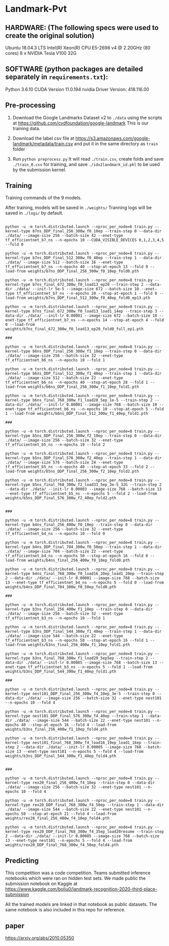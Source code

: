 # Landmark-Pvt

## HARDWARE: (The following specs were used to create the original solution)
Ubuntu 18.04.3 LTS
Intel(R) Xeon(R) CPU E5-2698 v4 @ 2.20GHz (80 cores)
8 x NVIDIA Tesla V100 32G

## SOFTWARE (python packages are detailed separately in `requirements.txt`):
Python 3.6.10
CUDA Version 11.0.194
nvidia Driver Version: 418.116.00

## Pre-processing

1. Download the Google Landmarks Dataset v2 to `./data` using the scripts at https://github.com/cvdfoundation/google-landmark This is our training data.

2. Download the label csv file at https://s3.amazonaws.com/google-landmark/metadata/train.csv and put it in the same directory as `train` folder

2. Run `python preprocess.py` It will read `./train.csv`, create folds and save `./train_0.csv` for training, and save `./idx2landmark_id.pkl` to be used by the submission kernel.


## Training

Training commands of the 9 models.

After training, models will be saved in `./weights/` Tranning logs will be saved in `./logs/` by default.

```

python -u -m torch.distributed.launch --nproc_per_node=6 train.py --kernel-type b7ns_DDP_final_256_300w_f0_10ep --train-step 0 --data-dir ./data/ --image-size 256 --batch-size 42 --enet-type tf_efficientnet_b7_ns --n-epochs 10 --CUDA_VISIBLE_DEVICES 0,1,2,3,4,5 --fold 0 

python -u -m torch.distributed.launch --nproc_per_node=8 train.py --kernel-type b7ns_DDP_final_512_300w_f0_40ep --train-step 1 --data-dir ./data/ --image-size 512 --batch-size 16 --enet-type tf_efficientnet_b7_ns --n-epochs 40 --stop-at-epoch 13 --fold 0 --load-from weights/b7ns_DDP_final_256_300w_f0_10ep_fold0.pth

python -u -m torch.distributed.launch --nproc_per_node=8 train.py --kernel-type b7ns_final_672_300w_f0_load13_ep20 --train-step 2 --data-dir ./data/ --init-lr 5e-5 --image-size 672 --batch-size 10 --enet-type tf_efficientnet_b7_ns --n-epochs 20 --stop-at-epoch 1 --fold 0 --load-from weights/b7ns_DDP_final_512_300w_f0_40ep_fold0_ep13.pth

python -u -m torch.distributed.launch --nproc_per_node=8 train.py --kernel-type b7ns_final_672_300w_f0_load13_load1_14ep --train-step 3 --data-dir ./data/ --init-lr 0.00001 --image-size 672 --batch-size 10 --enet-type tf_efficientnet_b7_ns --n-epochs 14 --stop-at-epoch 4 --fold 0 --load-from weights/b7ns_final_672_300w_f0_load13_ep20_fold0_full_ep1.pth

###

python -u -m torch.distributed.launch --nproc_per_node=8 train.py --kernel-type b6ns_DDP_final_256_300w_f1_10ep --train-step 0 --data-dir ./data/ --image-size 256 --batch-size 32 --enet-type tf_efficientnet_b6_ns --n-epochs 10 --fold 1

python -u -m torch.distributed.launch --nproc_per_node=8 train.py --kernel-type b6ns_DDP_final_512_300w_f1_40ep --train-step 1 --data-dir ./data/ --image-size 512 --batch-size 22 --enet-type tf_efficientnet_b6_ns --n-epochs 40 --stop-at-epoch 28 --fold 1 --load-from weights/b6ns_DDP_final_256_300w_f1_10ep_fold1.pth

python -u -m torch.distributed.launch --nproc_per_node=8 train.py --kernel-type b6ns_final_768_300w_f1_load28_5ep_1e-5 --train-step 2 --data-dir ./data/ --init-lr 0.00001 --image-size 768 --batch-size 10 --enet-type tf_efficientnet_b6_ns --n-epochs 10 --stop-at-epoch 5 --fold 1 --load-from weights/b6ns_DDP_final_512_300w_f1_40ep_fold1.pth

###

python -u -m torch.distributed.launch --nproc_per_node=8 train.py --kernel-type b5ns_DDP_final_256_300w_f2_10ep --train-step 0 --data-dir ./data/ --image-size 256 --batch-size 32 --enet-type tf_efficientnet_b5_ns --n-epochs 10 --fold 2

python -u -m torch.distributed.launch --nproc_per_node=8 train.py --kernel-type b5ns_DDP_final_576_300w_f2_40ep --train-step 1 --data-dir ./data/ --image-size 576 --batch-size 24 --enet-type tf_efficientnet_b5_ns --n-epochs 40 --stop-at-epoch 33 --fold 2 --load-from weights/b5ns_DDP_final_256_300w_f2_10ep_fold2.pth

python -u -m torch.distributed.launch --nproc_per_node=8 train.py --kernel-type b5ns_final_768_300w_f2_load33_5ep_3e-5_32G --train-step 2 --data-dir ./data/ --init-lr 0.00003 --image-size 768 --batch-size 13 --enet-type tf_efficientnet_b5_ns --n-epochs 5 --fold 2 --load-from weights/b5ns_DDP_final_576_300w_f2_40ep_fold2.pth


###

python -u -m torch.distributed.launch --nproc_per_node=8 train.py --kernel-type b4ns_final_256_400w_f0_10ep --train-step 0 --data-dir ./data/ --image-size 256 --batch-size 32 --enet-type tf_efficientnet_b4_ns --n-epochs 10 --fold 0

python -u -m torch.distributed.launch --nproc_per_node=8 train.py --kernel-type b4ns_DDP_final_704_300w_f0_50ep --train-step 1 --data-dir ./data/ --image-size 704 --batch-size 22 --enet-type tf_efficientnet_b4_ns --n-epochs 50 --stop-at-epoch 16 --fold 0 --load-from weights/b4ns_final_256_400w_f0_10ep_fold0.pth

python -u -m torch.distributed.launch --nproc_per_node=8 train.py --kernel-type b4ns_final_768_300w_f0_load16_20ep_load1_20ep --train-step 2 --data-dir ./data/ --init-lr 0.00001 --image-size 768 --batch-size 13 --enet-type tf_efficientnet_b4_ns --n-epochs 5 --fold 0 --load-from weights/b4ns_DDP_final_704_300w_f0_50ep_fold0.pth

###

python -u -m torch.distributed.launch --nproc_per_node=8 train.py --kernel-type b3ns_final_256_400w_f1_10ep --train-step 0 --data-dir ./data/ --image-size 256 --batch-size 32 --enet-type tf_efficientnet_b3_ns --n-epochs 10 --fold 1

python -u -m torch.distributed.launch --nproc_per_node=8 train.py --kernel-type b3ns_DDP_final_544_300w_f1_40ep --train-step 1 --data-dir ./data/ --image-size 544 --batch-size 22 --enet-type tf_efficientnet_b3_ns --n-epochs 50 --stop-at-epoch 16 --fold 1 --load-from weights/b3ns_final_256_400w_f1_10ep_fold1.pth

python -u -m torch.distributed.launch --nproc_per_node=8 train.py --kernel-type b3ns_final_768_300w_f1_load29_5ep5ep --train-step 2 --data-dir ./data/ --init-lr 0.00005 --image-size 768 --batch-size 13 --enet-type tf_efficientnet_b3_ns --n-epochs 5 --fold 1 --load-from weights/b3ns_DDP_final_544_300w_f1_40ep_fold1.pth

###

python -u -m torch.distributed.launch --nproc_per_node=8 train.py --kernel-type nest101_DDP_final_256_300w_f4_10ep_3e-5 --train-step 0 --data-dir ./data/ --image-size 256 --batch-size 32 --enet-type nest101 --n-epochs 10 --fold 4

python -u -m torch.distributed.launch --nproc_per_node=8 train.py --kernel-type nest101_DDP_final_576_300w_f4_40ep --train-step 1 --data-dir ./data/ --image-size 544 --batch-size 22 --enet-type nest101 --n-epochs 40 --stop-at-epoch 16 --fold 4 --load-from weights/b3ns_final_256_400w_f1_10ep_fold4.pth

python -u -m torch.distributed.launch --nproc_per_node=8 train.py --kernel-type nest101_final_768_300w_f4_load16_19ep_load1_16ep --train-step 2 --data-dir ./data/ --init-lr 0.00005 --image-size 768 --batch-size 13 --enet-type nest101 --n-epochs 5 --fold 4 --load-from weights/b3ns_DDP_final_544_300w_f1_40ep_fold4.pth


###

python -u -m torch.distributed.launch --nproc_per_node=8 train.py --kernel-type rex20_final_256_400w_f4_10ep --train-step 0 --data-dir ./data/ --image-size 256 --batch-size 32 --enet-type nest101 --n-epochs 10 --fold 4

python -u -m torch.distributed.launch --nproc_per_node=8 train.py --kernel-type rex20_DDP_final_768_300w_f4_50ep --train-step 1 --data-dir ./data/ --image-size 544 --batch-size 22 --enet-type nest101 --n-epochs 50 --stop-at-epoch 21 --fold 4 --load-from weights/rex20_final_256_400w_f4_10ep_fold4.pth

python -u -m torch.distributed.launch --nproc_per_node=8 train.py --kernel-type rex20_DDP_final_768_300w_f4_35ep_load20resume --train-step 2 --data-dir ./data/ --init-lr 0.00005 --image-size 768 --batch-size 13 --enet-type nest101 --n-epochs 5 --fold 4 --load-from weights/rex20_DDP_final_768_300w_f4_50ep_fold4.pth

```

## Predicting

This competition was a code competition. Teams submitted inference notebooks which were ran on hidden test sets. We made public the submission notebook on Kaggle at https://www.kaggle.com/boliu0/landmark-recognition-2020-third-place-submission

All the trained models are linked in that notebook as public datasets. The same notebook is also included in this repo for reference.

## paper

https://arxiv.org/abs/2010.05350
